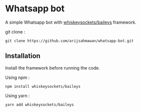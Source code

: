 # Whatsapp bot

A simple Whatsapp bot with [whiskeysockets/baileys](https://whiskeysockets.github.io/) framework.

git clone :
```
git clone https://github.com/arijsahmawan/whatsapp-bot.git
```
## Installation

Install the framework before running the code.

Using npm :
```
npm install whiskeysockets/baileys
```
Using yarn :
```
yarn add whiskeysockets/baileys
```
